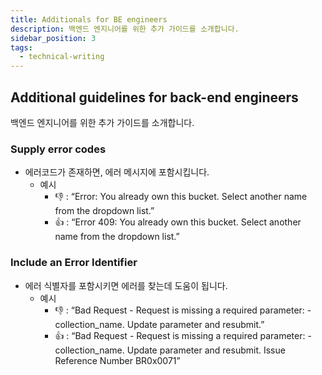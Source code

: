```yaml
---
title: Additionals for BE engineers
description: 백엔드 엔지니어를 위한 추가 가이드를 소개합니다.
sidebar_position: 3
tags:
  - technical-writing
---
```


## Additional guidelines for back-end engineers

백엔드 엔지니어를 위한 추가 가이드를 소개합니다.

### Supply error codes

- 에러코드가 존재하면, 에러 메시지에 포함시킵니다.
  - 예시
    - 👎 : “Error: You already own this bucket. Select another name from the dropdown list.”
    - 👍 : “Error 409: You already own this bucket. Select another name from the dropdown list.”

### Include an Error Identifier

- 에러 식별자를 포함시키면 에러를 찾는데 도움이 됩니다.
  - 예시
    - 👎 : “Bad Request - Request is missing a required parameter: -collection_name. Update parameter and resubmit.”
    - 👍 : “Bad Request - Request is missing a required parameter: -collection_name. Update parameter and resubmit. Issue Reference Number BR0x0071”
